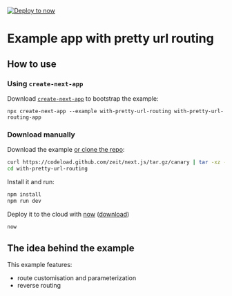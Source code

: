 [![Deploy to now](https://deploy.now.sh/static/button.svg)](https://deploy.now.sh/?repo=https://github.com/zeit/next.js/tree/master/examples/with-pretty-url-routing)

# Example app with pretty url routing

## How to use

### Using `create-next-app`

Download [`create-next-app`](https://github.com/segmentio/create-next-app) to bootstrap the example:

```
npx create-next-app --example with-pretty-url-routing with-pretty-url-routing-app
```

### Download manually

Download the example [or clone the repo](https://github.com/zeit/next.js):

```bash
curl https://codeload.github.com/zeit/next.js/tar.gz/canary | tar -xz --strip=2 next.js-canary/examples/with-pretty-url-routing
cd with-pretty-url-routing
```

Install it and run:

```bash
npm install
npm run dev
```

Deploy it to the cloud with [now](https://zeit.co/now) ([download](https://zeit.co/download))

```bash
now
```

## The idea behind the example

This example features:
- route customisation and parameterization
- reverse routing
